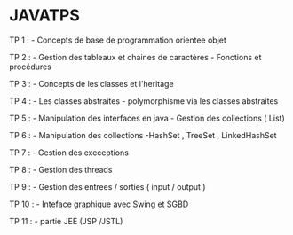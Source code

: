 # JAVATPS

TP 1 : - Concepts de base de programmation orientee objet 

TP 2 : - Gestion des tableaux et chaines de caractères
       - Fonctions et procédures
       
TP 3 : - Concepts de les classes et l'heritage

TP 4 : - Les classes abstraites
       - polymorphisme via les classes abstraites
       
TP 5 : - Manipulation des interfaces en java
       - Gestion des collections ( List)
       
TP 6 : - Manipulation des collections
        -HashSet , TreeSet , LinkedHashSet

TP 7 : - Gestion des execeptions 

TP 8 : - Gestion des threads 

TP 9 : - Gestion des entrees / sorties ( input / output )

TP 10 : - Inteface graphique avec Swing et SGBD

TP 11 : - partie JEE (JSP /JSTL)
